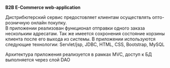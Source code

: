<b>B2B E-Commerce web-application</b>

Дистрибютерский сервис предостовляет клиентам осуществлять опто-розничную онлайн покупку.<br/>
В приложении реализован функционал отправки одного заказа нескольким адресатам. 
Так же имеется сохронения состояние корзины клиента после его выхода из системы.
В приложении используются следующие технологии:
Servlet/jsp, JDBC, HTML, CSS, Bootstrap, MySQL

Архитектура приложения реализуется в рамках MVC, доступ к БД выполняется через слой DAO
